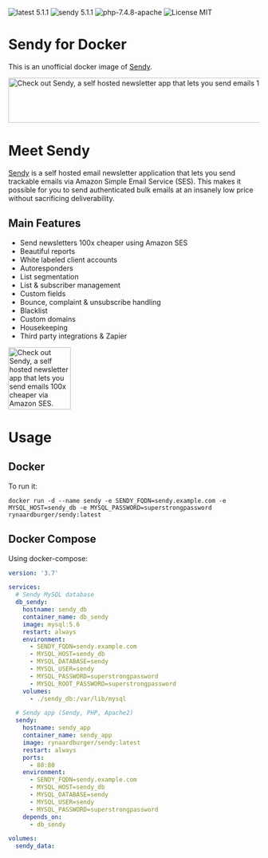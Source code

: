 ![latest 5.1.1](https://img.shields.io/badge/latest-5.1.1-green.svg?style=flat)
![sendy 5.1.1](https://img.shields.io/badge/sendy-5.1.1-brightgreen.svg) ![php-7.4.8-apache](https://img.shields.io/badge/php-7.4.8-orange.svg) ![License MIT](https://img.shields.io/badge/license-MIT-blue.svg)

# Sendy for Docker

This is an unofficial docker image of [Sendy](https://sendy.co/?ref=kJgvA).

<a href="https://sendy.co/?ref=kJgvA" title=""><img src="https://sendy.co/images/banners/728x90_var2.jpg" alt="Check out Sendy, a self hosted newsletter app that lets you send emails 100x cheaper via Amazon SES." width="728" height="90"/></a>

# Meet Sendy

[Sendy](https://sendy.co/?ref=kJgvA) is a self hosted email newsletter application that lets you send trackable emails via Amazon Simple Email Service (SES). This makes it possible for you to send authenticated bulk emails at an insanely low price without sacrificing deliverability.

## Main Features

- Send newsletters 100x cheaper using Amazon SES
- Beautiful reports
- White labeled client accounts
- Autoresponders
- List segmentation
- List & subscriber management
- Custom fields
- Bounce, complaint & unsubscribe handling
- Blacklist
- Custom domains
- Housekeeping
- Third party integrations & Zapier

<a href="https://sendy.co/?ref=kJgvA" title=""><img src="https://sendy.co/images/banners/125x125_var2.jpg" alt="Check out Sendy, a self hosted newsletter app that lets you send emails 100x cheaper via Amazon SES." width="125" height="125"/></a>

# Usage

## Docker

To run it:

```terminal
docker run -d --name sendy -e SENDY_FQDN=sendy.example.com -e MYSQL_HOST=sendy_db -e MYSQL_PASSWORD=superstrongpassword rynaardburger/sendy:latest
```

## Docker Compose

Using docker-compose:

```yml
version: '3.7'

services:
  # Sendy MySQL database
  db_sendy:
    hostname: sendy_db
    container_name: db_sendy
    image: mysql:5.6
    restart: always
    environment:
      - SENDY_FQDN=sendy.example.com
      - MYSQL_HOST=sendy_db
      - MYSQL_DATABASE=sendy
      - MYSQL_USER=sendy
      - MYSQL_PASSWORD=superstrongpassword
      - MYSQL_ROOT_PASSWORD=superstrongpassword
    volumes:
      - ./sendy_db:/var/lib/mysql

  # Sendy app (Sendy, PHP, Apache2)
  sendy:
    hostname: sendy_app
    container_name: sendy_app
    image: rynaardburger/sendy:latest
    restart: always
    ports:
      - 80:80
    environment:
      - SENDY_FQDN=sendy.example.com
      - MYSQL_HOST=sendy_db
      - MYSQL_DATABASE=sendy
      - MYSQL_USER=sendy
      - MYSQL_PASSWORD=superstrongpassword
    depends_on:
      - db_sendy

volumes:
  sendy_data:
```
